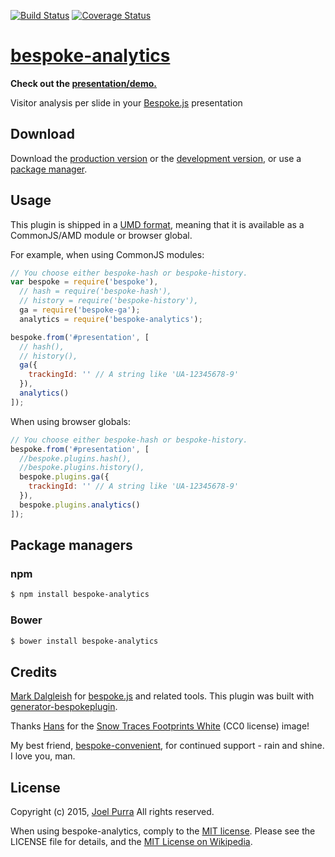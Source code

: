 [![Build Status](https://secure.travis-ci.org/joelpurra/bespoke-analytics.png?branch=master)](https://travis-ci.org/joelpurra/bespoke-analytics) [![Coverage Status](https://coveralls.io/repos/joelpurra/bespoke-analytics/badge.png)](https://coveralls.io/r/joelpurra/bespoke-analytics)

# [bespoke-analytics](https://github.com/joelpurra/bespoke-analytics)

**Check out the [presentation/demo.](https://joelpurra.github.io/bespoke-analytics/demo/)**

Visitor analysis per slide in your [Bespoke.js][bespoke.js] presentation

## Download

Download the [production version][min] or the [development version][max], or use a [package manager](#package-managers).

[min]: https://raw.github.com/joelpurra/bespoke-analytics/master/dist/bespoke-analytics.min.js
[max]: https://raw.github.com/joelpurra/bespoke-analytics/master/dist/bespoke-analytics.js

## Usage

This plugin is shipped in a [UMD format](https://github.com/umdjs/umd), meaning that it is available as a CommonJS/AMD module or browser global.

For example, when using CommonJS modules:

```js
// You choose either bespoke-hash or bespoke-history.
var bespoke = require('bespoke'),
  // hash = require('bespoke-hash'),
  // history = require('bespoke-history'),
  ga = require('bespoke-ga');
  analytics = require('bespoke-analytics');

bespoke.from('#presentation', [
  // hash(),
  // history(),
  ga({
    trackingId: '' // A string like 'UA-12345678-9'
  }),
  analytics()
]);
```

When using browser globals:

```js
// You choose either bespoke-hash or bespoke-history.
bespoke.from('#presentation', [
  //bespoke.plugins.hash(),
  //bespoke.plugins.history(),
  bespoke.plugins.ga({
    trackingId: '' // A string like 'UA-12345678-9'
  }),
  bespoke.plugins.analytics()
]);
```

## Package managers

### npm

```bash
$ npm install bespoke-analytics
```

### Bower

```bash
$ bower install bespoke-analytics
```

## Credits

[Mark Dalgleish](http://markdalgleish.com/) for [bespoke.js][bespoke.js] and related tools. This plugin was built with [generator-bespokeplugin](https://github.com/markdalgleish/generator-bespokeplugin).

Thanks [Hans](http://pixabay.com/en/users/Hans-2/) for the [Snow Traces Footprints White](http://pixabay.com/en/snow-traces-footprints-white-81338/) (CC0 license) image!

My best friend, [bespoke-convenient](https://github.com/joelpurra/bespoke-convenient), for continued support - rain and shine. I love you, man.


## License

Copyright (c) 2015, [Joel Purra](http://joelpurra.com/) All rights reserved.

When using bespoke-analytics, comply to the [MIT license](http://joelpurra.mit-license.org/2015). Please see the LICENSE file for details, and the [MIT License on Wikipedia](http://en.wikipedia.org/wiki/MIT_License).

[bespoke.js]: https://github.com/markdalgleish/bespoke.js
[default-events]: https://github.com/markdalgleish/bespoke.js#events
